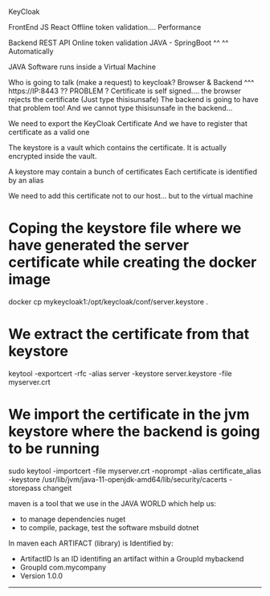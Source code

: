 KeyCloak



FrontEnd JS React           Offline token validation.... Performance

Backend REST API            Online token validation
    JAVA - SpringBoot       ^^
                ^^ Automatically

JAVA Software runs inside a Virtual Machine

Who is going to talk (make a request) to keycloak?
Browser & Backend
^^^
https://IP:8443 ?? PROBLEM ? Certificate is self signed.... the browser rejects the certificate (Just type thisisunsafe) 
The backend is going to have that problem too!
And we cannot type thisisunsafe in the backend...

We need to export the KeyCloak Certificate
And we have to register that certificate as a valid one

The keystore is a vault which contains the certificate.
It is actually encrypted inside the vault.

A keystore may contain a bunch of certificates
Each certificate is identified by an alias

We need to add this certificate not to our host... but to the virtual machine

# Coping the keystore file where we have generated the server certificate while creating the docker image
docker cp mykeycloak1:/opt/keycloak/conf/server.keystore .

# We extract the certificate from that keystore
keytool -exportcert -rfc -alias server -keystore server.keystore -file myserver.crt

# We import the certificate in the jvm keystore where the backend is going to be running
sudo keytool -importcert -file myserver.crt -noprompt -alias certificate_alias -keystore /usr/lib/jvm/java-11-openjdk-amd64/lib/security/cacerts -storepass changeit  

maven is a tool that we use in the JAVA WORLD which help us:
- to manage dependencies                                            nuget
- to compile, package, test the software                            msbuild dotnet

In maven each ARTIFACT (library) is Identified by:
- ArtifactID        Is an ID identifing an artifact within a GroupId            mybackend
- GroupId                                                                       com.mycompany
- Version                                                                       1.0.0


------

